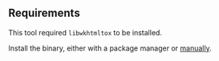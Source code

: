 ## Requirements

This tool required `libwkhtmltox` to be installed.

Install the binary, either with a package manager or [manually](https://github.com/wkhtmltopdf/packaging/releases).
